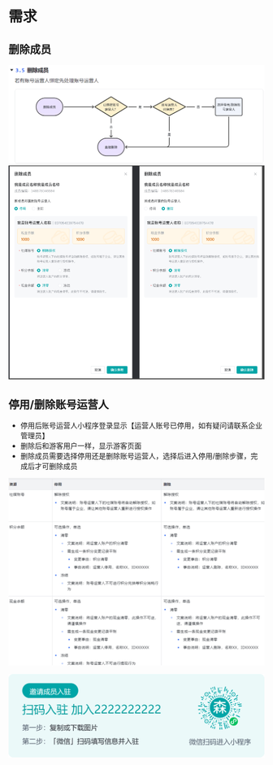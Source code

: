 # 需求

## 删除成员

![alt text](image.png)
![alt text](image-2.png)
## 停用/删除账号运营人

- 停用后账号运营人小程序登录显示【运营人账号已停用，如有疑问请联系企业管理员】
- 删除后和游客用户一样，显示游客页面
- 删除成员需要选择停用还是删除账号运营人，选择后进入停用/删除步骤，完成后才可删除成员

![alt text](image-1.png)

![alt text](img_v3_02f3_cf9f7ec9-73dc-4528-957d-c12e0c77d27g.png)